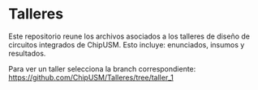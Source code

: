# Talleres
Este repositorio reune los archivos asociados a los talleres de diseño de circuitos integrados de ChipUSM. Esto incluye: enunciados, insumos y resultados.

Para ver un taller selecciona la branch correspondiente:
https://github.com/ChipUSM/Talleres/tree/taller_1



